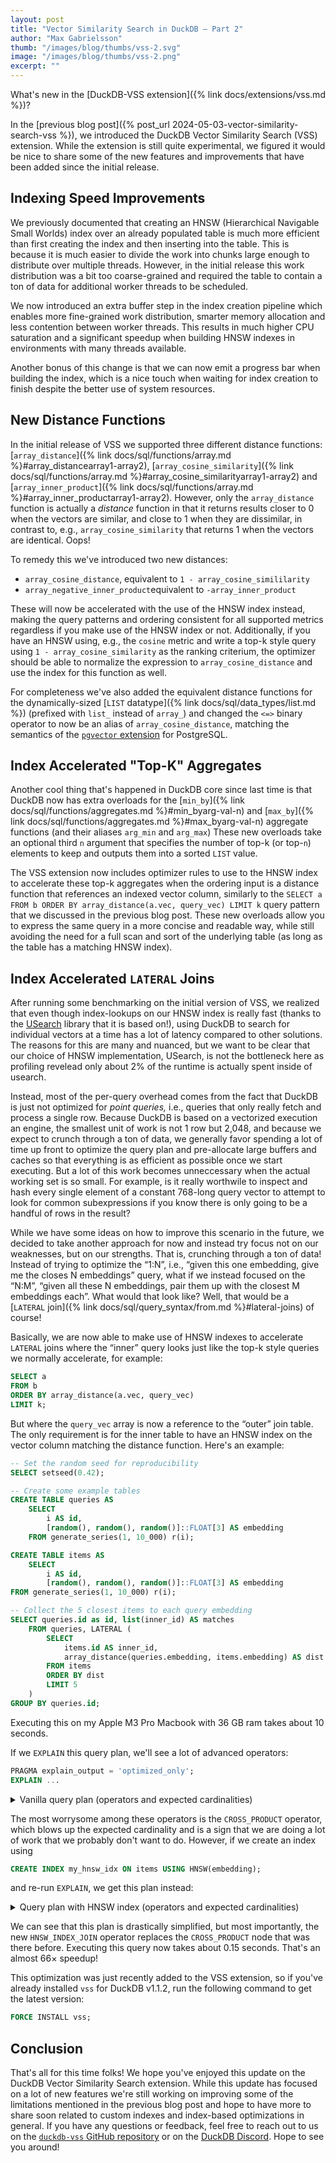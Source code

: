 ```yaml
---
layout: post
title: "Vector Similarity Search in DuckDB – Part 2"
author: "Max Gabrielsson"
thumb: "/images/blog/thumbs/vss-2.svg"
image: "/images/blog/thumbs/vss-2.png"
excerpt: ""
---
```


What's new in the [DuckDB-VSS extension]({% link docs/extensions/vss.md %})?

In the [previous blog post]({% post_url 2024-05-03-vector-similarity-search-vss %}), we introduced the DuckDB Vector Similarity Search (VSS) extension. While the extension is still quite experimental, we figured it would be nice to share some of the new features and improvements that have been added since the initial release.

## Indexing Speed Improvements

We previously documented that creating an HNSW (Hierarchical Navigable Small Worlds) index over an already populated table is much more efficient than first creating the index and then inserting into the table. This is because it is much easier to divide the work into chunks large enough to distribute over multiple threads. However, in the initial release this work distribution was a bit too coarse-grained and required the table to contain a ton of data for additional worker threads to be scheduled.

We now introduced an extra buffer step in the index creation pipeline which enables more fine-grained work distribution, smarter memory allocation and less contention between worker threads. This results in much higher CPU saturation and a significant speedup when building HNSW indexes in environments with many threads available.

Another bonus of this change is that we can now emit a progress bar when building the index, which is a nice touch when waiting for index creation to finish despite the better use of system resources.

## New Distance Functions

In the initial release of VSS we supported three different distance functions:
[`array_distance`]({% link docs/sql/functions/array.md %}#array_distancearray1-array2),
[`array_cosine_similarity`]({% link docs/sql/functions/array.md %}#array_cosine_similarityarray1-array2) and
[`array_inner_product`]({% link docs/sql/functions/array.md %}#array_inner_productarray1-array2). However, only the `array_distance` function is actually a _distance_ function in that it returns results closer to 0 when the vectors are similar, and close to 1 when they are dissimilar, in contrast to, e.g., `array_cosine_similarity` that returns 1 when the vectors are identical. Oops!

To remedy this we've introduced two new distances:

* `array_cosine_distance`, equivalent to `1 - array_cosine_simililarity`
* `array_negative_inner_product`equivalent to `-array_inner_product`

These will now be accelerated with the use of the HNSW index instead, making the query patterns and ordering consistent for all supported metrics regardless if you make use of the HNSW index or not. Additionally, if you have an HNSW using, e.g., the `cosine` metric and write a top-k style query using `1 - array_cosine_similarity` as the ranking criterium, the optimizer should be able to normalize the expression to `array_cosine_distance` and use the index for this function as well.

For completeness we've also added the equivalent distance functions for the dynamically-sized [`LIST` datatype]({% link docs/sql/data_types/list.md %}) (prefixed with `list_` instead of `array_`) and changed the `<=>` binary operator to now be an alias of `array_cosine_distance`, matching the semantics of the [`pgvector` extension](https://github.com/pgvector/pgvector) for PostgreSQL.

## Index Accelerated "Top-K" Aggregates

Another cool thing that's happened in DuckDB core since last time is that DuckDB now has extra overloads for the [`min_by`]({% link docs/sql/functions/aggregates.md %}#min_byarg-val-n) and [`max_by`]({% link docs/sql/functions/aggregates.md %}#max_byarg-val-n) aggregate functions (and their aliases `arg_min` and `arg_max`)
These new overloads take an optional third `n` argument that specifies the number of top-k (or top-`n`) elements to keep and outputs them into a sorted `LIST` value.

The VSS extension now includes optimizer rules to use to the HNSW index to accelerate these top-k aggregates when the ordering input is a distance function that references an indexed vector column, similarly to the `SELECT a FROM b ORDER BY array_distance(a.vec, query_vec) LIMIT k` query pattern that we discussed in the previous blog post. These new overloads allow you to express the same query in a more concise and readable way, while still avoiding the need for a full scan and sort of the underlying table (as long as the table has a matching HNSW index).

## Index Accelerated `LATERAL` Joins

After running some benchmarking on the initial version of VSS, we realized that even though index-lookups on our HNSW index is really fast (thanks to the [USearch](https://github.com/unum-cloud/usearch) library that it is based on!), using DuckDB to search for individual vectors at a time has a lot of latency compared to other solutions. The reasons for this are many and nuanced, but we want to be clear that our choice of HNSW implementation, USearch, is not the bottleneck here as profiling revelead only about 2% of the runtime is actually spent inside of usearch.

Instead, most of the per-query overhead comes from the fact that DuckDB is just not optimized for _point queries,_ i.e., queries that only really fetch and process a single row. Because DuckDB is based on a vectorized execution an engine, the smallest unit of work is not 1 row but 2,048, and because we expect to crunch through a ton of data, we generally favor spending a lot of time up front to optimize the query plan and pre-allocate large buffers and caches so that everything is as efficient as possible once we start executing. But a lot of this work becomes unneccessary when the actual working set is so small. For example, is it really worthwile to inspect and hash every single element of a constant 768-long query vector to attempt to look for common subexpressions if you know there is only going to be a handful of rows in the result?

While we have some ideas on how to improve this scenario in the future, we decided to take another approach for now and instead try focus not on our weaknesses, but on our strengths. That is, crunching through a ton of data! Instead of trying to optimize the “1:N”, i.e., “given this one embedding, give me the closes N embeddings” query, what if we instead focused on the “N:M”, “given all these N embeddings, pair them up with the closest M embeddings each”. What would that look like? Well, that would be a [`LATERAL` join]({% link docs/sql/query_syntax/from.md %}#lateral-joins) of course!

Basically, we are now able to make use of HNSW indexes to accelerate `LATERAL` joins where the “inner” query looks just like the top-k style queries we normally accelerate, for example:

```sql
SELECT a
FROM b
ORDER BY array_distance(a.vec, query_vec)
LIMIT k;
```

But where the `query_vec` array is now a reference to the “outer” join table. The only requirement is for the inner table to have an HNSW index on the vector column matching the distance function. Here's an example:

```sql
-- Set the random seed for reproducibility
SELECT setseed(0.42);

-- Create some example tables
CREATE TABLE queries AS
    SELECT
        i AS id,
        [random(), random(), random()]::FLOAT[3] AS embedding 
    FROM generate_series(1, 10_000) r(i);

CREATE TABLE items AS
    SELECT
        i AS id,
        [random(), random(), random()]::FLOAT[3] AS embedding
FROM generate_series(1, 10_000) r(i);

-- Collect the 5 closest items to each query embedding
SELECT queries.id as id, list(inner_id) AS matches 
    FROM queries, LATERAL (
        SELECT
            items.id AS inner_id,
            array_distance(queries.embedding, items.embedding) AS dist
        FROM items 
        ORDER BY dist 
        LIMIT 5
    )
GROUP BY queries.id;
```

Executing this on my Apple M3 Pro Macbook with 36 GB ram takes about 10 seconds.

If we `EXPLAIN` this query plan, we'll see a lot of advanced operators:

```sql
PRAGMA explain_output = 'optimized_only';
EXPLAIN ...
```

<details markdown='1'>
<summary markdown='span'>
Vanilla query plan (operators and expected cardinalities)
</summary>

```text
┌───────────────────────────┐
│         PROJECTION        │
│    ────────────────────   │
│        ~500000 Rows       │
└─────────────┬─────────────┘
┌─────────────┴─────────────┐
│         PROJECTION        │
│    ────────────────────   │
│        ~500000 Rows       │
└─────────────┬─────────────┘
┌─────────────┴─────────────┐
│         AGGREGATE         │
│    ────────────────────   │
│        ~500000 Rows       │
└─────────────┬─────────────┘
┌─────────────┴─────────────┐
│         PROJECTION        │
│    ────────────────────   │
│       ~1000000 Rows       │
└─────────────┬─────────────┘
┌─────────────┴─────────────┐
│         DELIM_JOIN        │
│    ────────────────────   ├───────────────────────────────────────────┐
│       ~1000000 Rows       │                                           │
└─────────────┬─────────────┘                                           │
┌─────────────┴─────────────┐                             ┌─────────────┴─────────────┐
│           FILTER          │                             │          SEQ_SCAN         │
│    ────────────────────   │                             │    ────────────────────   │
│       ~1000000 Rows       │                             │         ~1000 Rows        │
└─────────────┬─────────────┘                             └───────────────────────────┘
┌─────────────┴─────────────┐
│           WINDOW          │
│    ────────────────────   │
│       ~5000000 Rows       │
└─────────────┬─────────────┘
┌─────────────┴─────────────┐
│         PROJECTION        │
│    ────────────────────   │
│       ~5000000 Rows       │
└─────────────┬─────────────┘
┌─────────────┴─────────────┐
│       CROSS_PRODUCT       │
│    ────────────────────   ├──────────────┐
│       ~5000000 Rows       │              │
└─────────────┬─────────────┘              │
┌─────────────┴─────────────┐┌─────────────┴─────────────┐
│          SEQ_SCAN         ││         DELIM_GET         │
│    ────────────────────   ││    ────────────────────   │
│        ~10000 Rows        ││         ~500 Rows         │
└───────────────────────────┘└───────────────────────────┘
```
</details>

The most worrysome among these operators is the `CROSS_PRODUCT` operator, which blows up the expected cardinality and is a sign that we are doing a lot of work that we probably don't want to do. However, if we create an index using

```sql
CREATE INDEX my_hnsw_idx ON items USING HNSW(embedding);
```

and re-run `EXPLAIN`, we get this plan instead:

<details markdown='1'>
<summary markdown='span'>
Query plan with HNSW index (operators and expected cardinalities)
</summary>

```sql
┌───────────────────────────┐
│         PROJECTION        │
│    ────────────────────   │
│        ~500000 Rows       │
└─────────────┬─────────────┘
┌─────────────┴─────────────┐
│         PROJECTION        │
│    ────────────────────   │
│        ~500000 Rows       │
└─────────────┬─────────────┘
┌─────────────┴─────────────┐
│         AGGREGATE         │
│    ────────────────────   │
│        ~500000 Rows       │
└─────────────┬─────────────┘
┌─────────────┴─────────────┐
│         PROJECTION        │
│    ────────────────────   │
│       ~1000000 Rows       │
└─────────────┬─────────────┘
┌─────────────┴─────────────┐
│         PROJECTION        │
│    ────────────────────   │
└─────────────┬─────────────┘
┌─────────────┴─────────────┐
│      HNSW_INDEX_JOIN      │
│    ────────────────────   │
└─────────────┬─────────────┘
┌─────────────┴─────────────┐
│          SEQ_SCAN         │
│    ────────────────────   │
│         ~1000 Rows        │
└───────────────────────────┘
```
</details>

We can see that this plan is drastically simplified, but most importantly, the new `HNSW_INDEX_JOIN` operator replaces the `CROSS_PRODUCT` node that was there before. Executing this query now takes about 0.15 seconds. That's an almost 66× speedup!

This optimization was just recently added to the VSS extension, so if you've already installed `vss` for DuckDB v1.1.2, run the following command to get the latest version:

```sql
FORCE INSTALL vss;
```

## Conclusion

That's all for this time folks! We hope you've enjoyed this update on the DuckDB Vector Similarity Search extension. While this update has focused on a lot of new features we're still working on improving some of the limitations mentioned in the previous blog post and hope to have more to share soon related to custom indexes and index-based optimizations in general. If you have any questions or feedback, feel free to reach out to us on the [`duckdb-vss` GitHub repository](https://github.com/duckdb/duckdb_vss) or on the [DuckDB Discord](https://discord.duckdb.org/). Hope to see you around!
